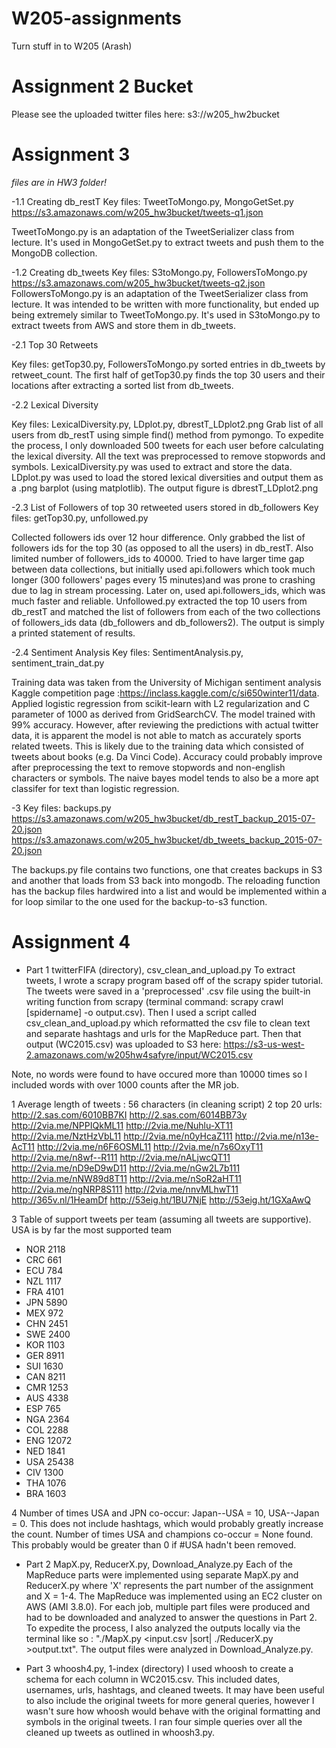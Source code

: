 # W205-assignments
Turn stuff in to W205 (Arash)

# Assignment 2 Bucket
Please see the uploaded twitter files here:
s3://w205_hw2bucket

# Assignment 3
*files are in HW3 folder!*

-1.1 Creating db_restT
Key files: TweetToMongo.py, MongoGetSet.py
https://s3.amazonaws.com/w205_hw3bucket/tweets-q1.json

TweetToMongo.py is an adaptation of the TweetSerializer class from lecture. It's used in MongoGetSet.py to extract tweets and push them to the MongoDB collection.

-1.2 Creating db_tweets
Key files: S3toMongo.py, FollowersToMongo.py
https://s3.amazonaws.com/w205_hw3bucket/tweets-q2.json
FollowersToMongo.py is an adaptation of the TweetSerializer class from lecture. It was intended to be written with more functionality, but ended up being extremely similar to TweetToMongo.py. It's used in S3toMongo.py to extract tweets from AWS and store them in db_tweets.

-2.1 Top 30 Retweets

Key files: getTop30.py, FollowersToMongo.py
sorted entries in db_tweets by retweet_count.
The first half of getTop30.py finds the top 30 users and their locations after extracting a sorted list from db_tweets.


-2.2 Lexical Diversity

Key files: LexicalDiversity.py, LDplot.py, dbrestT_LDplot2.png
Grab list of all users from db_restT using simple find() method from pymongo. To expedite the process, I only downloaded 500 tweets for each user before calculating the lexical diversity. All the text was preprocessed to remove stopwords and symbols. LexicalDiversity.py was used to extract and store the data. LDplot.py was used to load the stored lexical diversities and output them as a .png barplot (using matplotlib). The output figure is dbrestT_LDplot2.png

-2.3 List of Followers of top 30 retweeted users stored in db_followers
Key files: getTop30.py, unfollowed.py

Collected followers ids over 12 hour difference. Only grabbed the list of followers ids for the top 30 (as opposed to all the users) in db_restT. Also limited number of followers_ids to 40000. Tried to have larger time gap between data collections, but initially used api.followers which took much longer (300 followers' pages every 15 minutes)and was prone to crashing due to lag in stream processing.  Later on, used api.followers_ids, which was much faster and reliable. Unfollowed.py extracted the top 10 users from db_restT and matched the list of followers from each of the two collections of followers_ids data (db_followers and db_followers2). The output is simply a printed statement of results.

-2.4 Sentiment Analysis
Key files: SentimentAnalysis.py, sentiment_train_dat.py

Training data was taken from the University of Michigan sentiment analysis Kaggle competition page :https://inclass.kaggle.com/c/si650winter11/data.
Applied logistic regression from scikit-learn with L2 regularization and C parameter of 1000 as derived from GridSearchCV. The model trained with 99% accuracy. However, after reviewing the predictions with actual twitter data, it is apparent the model is not able to match as accurately sports related tweets. This is likely due to the training data which consisted of tweets about books (e.g. Da Vinci Code). Accuracy could probably improve after preprocessing the text to remove stopwords and non-english characters or symbols. The naive bayes model tends to also be a more apt classifer for text than logistic regression.

-3
Key files: backups.py
https://s3.amazonaws.com/w205_hw3bucket/db_restT_backup_2015-07-20.json
https://s3.amazonaws.com/w205_hw3bucket/db_tweets_backup_2015-07-20.json

The backups.py file contains two functions, one that creates backups in S3 and another that loads from S3 back into mongodb. The reloading function has the backup files hardwired into a list and would be implemented within a for loop similar to the one used for the backup-to-s3 function.


# Assignment 4
- Part 1
twitterFIFA (directory), csv_clean_and_upload.py
To extract tweets, I wrote a scrapy program based off of the scrapy spider tutorial. The tweets were saved in a 'preprocessed' .csv file using the built-in writing function from scrapy (terminal command: scrapy crawl [spidername] -o output.csv).  Then I used a script called csv_clean_and_upload.py which reformatted the csv file to clean text and separate hashtags and urls for the MapReduce part. Then that output (WC2015.csv) was uploaded to S3 here: https://s3-us-west-2.amazonaws.com/w205hw4safyre/input/WC2015.csv

Note, no words were found to have occured more than 10000 times so I included words with over 1000 counts after the MR job.

1 Average length of tweets : 56 characters (in cleaning script)
2 top 20 urls: 
http://2.sas.com/6010BB7KI
http://2.sas.com/6014BB73y
http://2via.me/NPPIQkML11
http://2via.me/Nuhlu-XT11
http://2via.me/NztHzVbL11
http://2via.me/n0yHcaZ111
http://2via.me/n13e-AcT11
http://2via.me/n6F6OSML11
http://2via.me/n7s6OxyT11
http://2via.me/n8wf--R111
http://2via.me/nALjwcQT11
http://2via.me/nD9eD9wD11
http://2via.me/nGw2L7b111
http://2via.me/nNW89d8T11
http://2via.me/nSoR2aHT11
http://2via.me/ngNRP8S111
http://2via.me/nnvMLhwT11
http://365v.nl/1HeamDf
http://53eig.ht/1BU7NjE
http://53eig.ht/1GXaAwQ

3 Table of support tweets per team (assuming all tweets are supportive). USA is by far the most supported team
  - NOR 2118
  - CRC 661
  - ECU 784
  - NZL 1117
  - FRA 4101
  - JPN 5890
  - MEX 972
  - CHN 2451
  - SWE 2400
  - KOR 1103
  - GER 8911
  - SUI 1630
  - CAN 8211
  - CMR 1253
  - AUS 4338
  - ESP 765
  - NGA 2364
  - COL 2288
  - ENG 12072
  - NED 1841
  - USA 25438
  - CIV 1300
  - THA 1076
  - BRA 1603

4 Number of times USA and JPN co-occur: Japan--USA = 10, USA--Japan = 0.  This does not include hashtags, which would probably greatly increase the count. Number of times USA and champions co-occur = None found. This probably would be greater than 0 if #USA hadn't been removed.

- Part 2
MapX.py, ReducerX.py, Download_Analyze.py
Each of the MapReduce parts were implemented using separate MapX.py and ReducerX.py where 'X' represents the part number of the assignment and X = 1-4. The MapReduce was implemented using an EC2 cluster on AWS (AMI 3.8.0).  For each job, multiple part files were produced and had to be downloaded and analyzed to answer the questions in Part 2.  To expedite the process, I also analyzed the outputs locally via the terminal like so : "./MapX.py <input.csv |sort| ./ReducerX.py >output.txt". The output files were analyzed in Download_Analyze.py.

- Part 3
whoosh4.py, 1-index (directory)
I used whoosh to create a schema for each column in WC2015.csv.  This included dates, usernames, urls, hashtags, and cleaned tweets.  It may have been useful to also include the original tweets for more general queries, however I wasn't sure how whoosh would behave with the original formatting and symbols in the original tweets. I ran four simple queries over all the cleaned up tweets as outlined in whoosh3.py.

